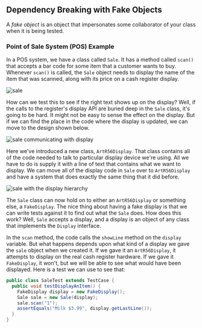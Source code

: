 ## Dependency Breaking with Fake Objects
A _fake object_ is an object that impersonates some collaborator of your class when it is being tested.

### Point of Sale System (POS) Example
In a POS system, we have a class called `Sale`. It has a method called `scan()` that accepts a bar code for some item that a customer wants to buy. Whenever `scan()` is called, the `Sale` object needs to display the name of the item that was scanned, along with its price on a cash register display.

![sale](https://user-images.githubusercontent.com/5623994/51017592-926aac00-1542-11e9-91a8-54acd646af2e.png)

How can we test this to see if the right text shows up on the display? Well, if the calls to the register's display API are buried deep in the `Sale` class, it's going to be hard. It might not be easy to sense the effect on the display. But if we can find the place in the code where the display is updated, we can move to the design shown below.

![sale communicating with display](https://user-images.githubusercontent.com/5623994/51017982-fe99df80-1543-11e9-8bb2-559afe8c62ae.png)

Here we've introduced a new class, `ArtR56Display`. That class contains all of the code needed to talk to particular display device we're using. All we have to do is supply it with a line of text that contains what we want to display. We can move all of the display code in `Sale` over to `ArtR56Display` and have a system that does exactly the same thing that it did before.

![sale with the display hierarchy](https://user-images.githubusercontent.com/5623994/51052684-63395680-15a5-11e9-91a8-13346e927065.png)

The `Sale` class can now hold on to either an `ArtR56Display` or something else, a `FakeDisplay`. The nice thing about having a fake display is that we can write tests against it to find out what the `Sale` does. 
How does this work? Well, `Sale` accepts a display, and a display is an object of any class that implements the `Display` interface.

In the `scan` method, the code calls the `showLine` method on the `display` variable. But what happens depends upon what kind of a display we gave the `sale` object when we created it. If we gave it an `ArtR56Display`, it attempts to display on the real cash register hardware. If we gave it `FakeDisplay`, it won't, but we will be able to see what would have been displayed. Here is a test we can use to see that:

```java
public class SaleTest extends TestCase {
  public void testDisplayAnItem() {
    FakeDisplay display = new FakeDisplay();
    Sale sale = new Sale(display);
    sale.scan("1");
    assertEquals("Milk $3.99", display.getLastLine());
  }
}
``` 
